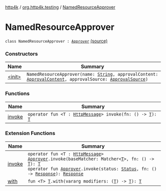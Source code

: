 [http4k](../../index.md) / [org.http4k.testing](../index.md) / [NamedResourceApprover](./index.md)

# NamedResourceApprover

`class NamedResourceApprover : `[`Approver`](../-approver/index.md) [(source)](https://github.com/http4k/http4k/blob/master/http4k-testing-approval/src/main/kotlin/org/http4k/testing/Approver.kt#L18)

### Constructors

| Name | Summary |
|---|---|
| [&lt;init&gt;](-init-.md) | `NamedResourceApprover(name: `[`String`](https://kotlinlang.org/api/latest/jvm/stdlib/kotlin/-string/index.html)`, approvalContent: `[`ApprovalContent`](../-approval-content/index.md)`, approvalSource: `[`ApprovalSource`](../-approval-source/index.md)`)` |

### Functions

| Name | Summary |
|---|---|
| [invoke](invoke.md) | `operator fun <T : `[`HttpMessage`](../../org.http4k.core/-http-message/index.md)`> invoke(fn: () -> `[`T`](invoke.md#T)`): `[`T`](invoke.md#T) |

### Extension Functions

| Name | Summary |
|---|---|
| [invoke](../invoke.md) | `operator fun <T : `[`HttpMessage`](../../org.http4k.core/-http-message/index.md)`> `[`Approver`](../-approver/index.md)`.invoke(baseMatcher: Matcher<`[`T`](../invoke.md#T)`>, fn: () -> `[`T`](../invoke.md#T)`): `[`T`](../invoke.md#T)<br>`operator fun `[`Approver`](../-approver/index.md)`.invoke(status: `[`Status`](../../org.http4k.core/-status/index.md)`, fn: () -> `[`Response`](../../org.http4k.core/-response/index.md)`): `[`Response`](../../org.http4k.core/-response/index.md) |
| [with](../../org.http4k.core/with.md) | `fun <T> `[`T`](../../org.http4k.core/with.md#T)`.with(vararg modifiers: (`[`T`](../../org.http4k.core/with.md#T)`) -> `[`T`](../../org.http4k.core/with.md#T)`): `[`T`](../../org.http4k.core/with.md#T) |
